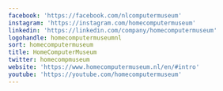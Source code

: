 ```yaml
---
facebook: 'https://facebook.com/nlcomputermuseum'
instagram: 'https://instagram.com/homecomputermuseum'
linkedin: 'https://linkedin.com/company/homecomputermuseum'
logohandle: homecomputermuseumnl
sort: homecomputermuseum
title: HomeComputerMuseum
twitter: homecompmuseum
website: 'https://www.homecomputermuseum.nl/en/#intro'
youtube: 'https://youtube.com/homecomputermuseum'
---
```

